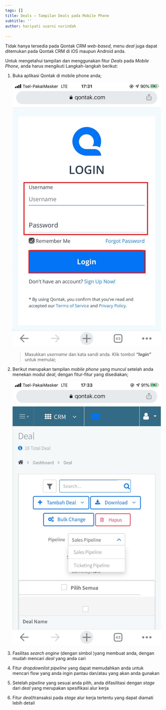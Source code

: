 ```yaml
---
tags: []
title: Deals – Tampilan Deals pada Mobile Phone
subtitle: ''
author: hariyati suarni nurindah

---
```

Tidak hanya tersedia pada Qontak CRM _web-based_, menu _deal_ juga dapat ditemukan pada Qontak CRM di iOS maupun Android anda.

Untuk mengetahui tampilan dan menggunakan fitur _Deals_ pada _Mobile Phone_, anda harus mengikuti Langkah-langkah berikut:

1. Buka aplikasi Qontak di mobile phone anda;

   ![](/uploads/whatsapp-image-2021-09-01-at-17-38-09.jpeg)

   > Masukkan _username_ dan kata sandi anda. Klik tombol **_“login”_** untuk memulai;
2. Berikut merupakan tampilan _mobile phone_ yang muncul setelah anda menekan modul _deal_, dengan fitur-fitur yang disediakan;

   ![](/uploads/dells-3.jpeg)
3. Fasilitas _search engine_ (dengan simbol )yang membuat anda, dengan mudah mencari _deal_ yang anda cari
4. Fitur _dropdownlist pipeline_ yang dapat memudahkan anda untuk mencari flow yang anda ingin pantau dan/atau yang akan anda gunakan
5. Setelah _pipeline_ yang sesuai anda pilih, anda difasilitasi dengan _stage_ dari _deal_ yang merupakan spesifikasi alur kerja
6. Fitur _deal_/transaksi pada _stage_ alur kerja tertentu yang dapat diamati lebih detail